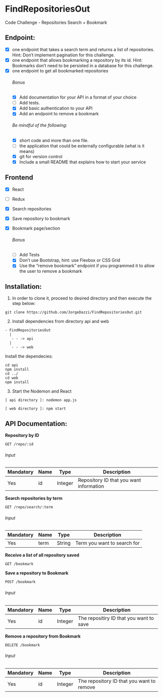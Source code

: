 # FindRepositoriesOut
Code Challenge - Repositories Search + Bookmark


## Endpoint:
- [x] one endpoint that takes a search term and returns a list of repositories. Hint: Don’t
implement pagination for this challenge.
- [x] one endpoint that allows bookmarking a repository by its id. Hint: Bookmarks don’t need
to be persisted in a database for this challenge.
- [x] one endpoint to get all bookmarked repositories
    ###### Bonus
    - [x] Add documentation for your API in a format of your choice
    - [ ] Add tests.
    - [x] Add basic authentication to your API
    - [x] Add an endpoint to remove a bookmark

    ###### Be mindful of the following:
    - [x] short code and more than one file.
    - [ ] the application that could be externally configurable (what is it means)
    - [x] git for version control
    - [x] Include a small README that explains how to start your service
## Frontend
- [x] React
- [ ] Redux
- [x] Search repositories
- [x] Save repository to bookmark
- [X] Bookmark page/section

    ###### Bonus
    - [ ] Add Tests
    - [x] Don’t use Bootstrap, hint: use Flexbox or CSS Grid
    - [x] Use the “remove bookmark” endpoint if you programmed it to allow the user to remove a
bookmark
    
## Installation:

1. In order to clone it, proceed to desired directory and then execute the step below:
`````
git clone https://github.com/JorgeDazzi/FindRepositoriesOut.git
`````
2. Install dependencies from directory api and web
`````
- FindRepositoriesOut
  |
   - - -> api
  |
   - - -> web
`````  
Install the dependecies:
`````
cd api
npm install
cd ../
cd web
npm install
`````
3. Start the Nodemon and React
  `````
  [ api directory ]: nodemon app.js
  `````
  
  `````
  [ web directory ]: npm start
  `````

## API Documentation:

__Repository by ID__
`````
GET /repo/:id
`````
###### Input
Mandatory | Name | Type | Description
----------|-----|------|------------
Yes | id | Integer| Repository ID that you want information


__Search repositories by term__
`````
GET /repo/search/:term
`````
###### Input
Mandatory | Name | Type | Description
----------|-----|------|------------
Yes | term | String| Term you want to search for


__Receive a list of all repository saved__
`````
GET /bookmark
`````


__Save a repository to Bookmark__
`````
POST /bookmark
`````
###### Input
Mandatory | Name | Type | Description
----------|-----|------|------------
Yes | id | Integer| The repositiry ID that you want to save



__Remove a repository from Bookmark__
`````
DELETE /bookmark
`````
###### Input
Mandatory | Name | Type | Description
----------|-----|------|------------
Yes | id | Integer| The repository ID that you want to remove

